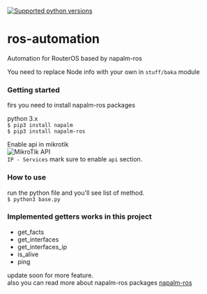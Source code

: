 [![Supported python versions](https://img.shields.io/pypi/pyversions/napalm-ros.svg)](https://pypi.python.org/pypi/napalm-ros/)
# ros-automation
Automation for RouterOS based by napalm-ros

You need to replace Node info with your own in `stuff/baka` module

### Getting started
firs you need to install napalm-ros packages

python 3.x</br>
`$ pip3 install napalm`<br>
`$ pip3 install napalm-ros`

Enable api in mikrotik<br>
![MikroTik API](https://i.imgur.com/77luieJ.png)<br>
`IP - Services` mark sure to enable `api` section.

### How to use
run the python file and you'll see list of method.<br>
`$ python3 base.py`

### Implemented getters works in this project
* get_facts
* get_interfaces
* get_interfaces_ip
* is_alive
* ping

update soon for more feature.<br>
also you can read more about napalm-ros packages [napalm-ros](https://github.com/napalm-automation-community/napalm-ros)
